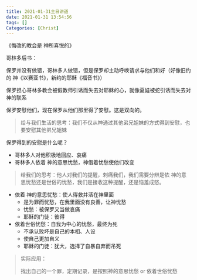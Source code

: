 ```yaml
---
title: 2021-01-31主日讲道
date: 2021-01-31 13:54:56
tags: []
Categories: [Christ]
---
```


《悔改的教会是 神所喜悦的》

哥林多后书：

保罗并没有做错，哥林多人做错，但是保罗却主动呼唤请求与他们和好（好像旧约的 神《以赛亚书》，新约的耶稣《福音书》）

保罗担心哥林多教会被假教师引诱而失去对耶稣的心，就像夏娃被蛇引诱而失去对神的联系



保罗安慰他们，现在保罗从他们那里得了安慰。这是双向的。

> 给与我们生活的思考：我们不仅从神通过其他弟兄姐妹的方式得到安慰，也要安慰其他弟兄姐妹

保罗得到的安慰是什么呢？

- 哥林多人对他积极地回应、哀痛
- 哥林多人依着 神的意思忧愁，神借着忧愁使他们改变

> 给我们的思考：他人对我们的提醒，刺痛我们，我们需要分辨是依 神的意思忧愁还是世俗的忧愁，我们是接收这种提醒，还是恼羞成怒。



- 依着 神的意思忧愁：使人得救并活在神里面
  - 是为罪而忧愁，在我里面没有良善，让神忧愁
  - 忧愁：被保罗又当做哀痛
  - 耶稣的门徒：彼得
- 依着世俗忧愁：自我为中心的忧愁，最终为死
  - 不承认败坏是自己的本相、人设
  - 使自己更加自义
  - 耶稣的门徒：犹大，选择了自暴自弃而吊死





> 实际应用：
>
> 找出自己的一个罪，定期记录，是按照神的意思忧愁 or 依着世俗忧愁



